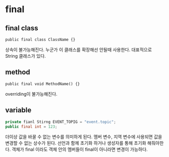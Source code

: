 # final

## final class
```
public final class ClassName {}
```
상속이 불가능해진다. 누군가 이 클래스를 확장해선 안될때 사용한다. 대표적으로 String 클래스가 있다.

## method
```
public final void MethodName() {}
```
overriding이 불가능해진다.

## variable
```java
private fianl Stirng EVENT_TOPIG = "event.topic";
public final int = 123;
```
더이상 값을 바꿀 수 없는 변수를 의미하게 된다.
멤버 변수, 지역 변수에 사용되면 값을 변경할 수 없는 상수가 된다.
선언과 함께 초기화 하거나 생성자를 통해 초기화 해줘야한다.
객체가 final 이라도 객체 안의 멤버들이 final이 아니라면 변경이 가능하다.